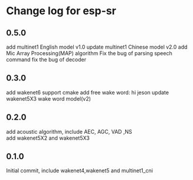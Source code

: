 # Change log for esp-sr

## 0.5.0
add multinet1 English model v1.0
update multinet1 Chinese model v2.0
add Mic Array Processing(MAP) algorithm
Fix the bug of parsing speech command
fix the bug of decoder


## 0.3.0
add wakenet6
support cmake
add free wake word: hi jeson
update wakenet5X3 wake word model(v2)

## 0.2.0
add acoustic algorithm, include AEC, AGC, VAD ,NS  
add wakenet5X2 and wakenet5X3  

## 0.1.0 
Initial commit, include wakenet4,wakenet5 and multinet1_cni  
